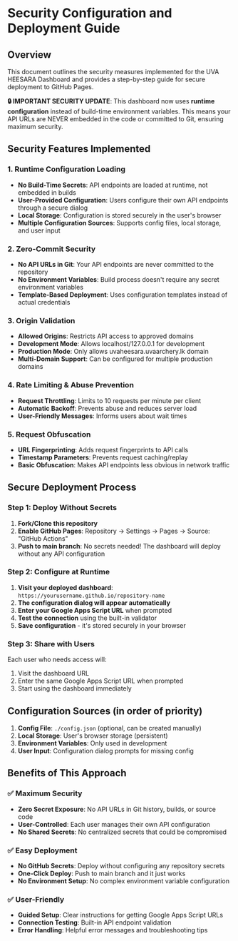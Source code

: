 # Security Configuration and Deployment Guide

## Overview

This document outlines the security measures implemented for the UVA HEESARA Dashboard and provides a step-by-step guide for secure deployment to GitHub Pages.

**🔒 IMPORTANT SECURITY UPDATE**: This dashboard now uses **runtime configuration** instead of build-time environment variables. This means your API URLs are NEVER embedded in the code or committed to Git, ensuring maximum security.

## Security Features Implemented

### 1. Runtime Configuration Loading
- **No Build-Time Secrets**: API endpoints are loaded at runtime, not embedded in builds
- **User-Provided Configuration**: Users configure their own API endpoints through a secure dialog
- **Local Storage**: Configuration is stored securely in the user's browser
- **Multiple Configuration Sources**: Supports config files, local storage, and user input

### 2. Zero-Commit Security
- **No API URLs in Git**: Your API endpoints are never committed to the repository
- **No Environment Variables**: Build process doesn't require any secret environment variables  
- **Template-Based Deployment**: Uses configuration templates instead of actual credentials

### 3. Origin Validation
- **Allowed Origins**: Restricts API access to approved domains
- **Development Mode**: Allows localhost/127.0.0.1 for development
- **Production Mode**: Only allows uvaheesara.uvaarchery.lk domain
- **Multi-Domain Support**: Can be configured for multiple production domains

### 4. Rate Limiting & Abuse Prevention
- **Request Throttling**: Limits to 10 requests per minute per client
- **Automatic Backoff**: Prevents abuse and reduces server load
- **User-Friendly Messages**: Informs users about wait times

### 5. Request Obfuscation
- **URL Fingerprinting**: Adds request fingerprints to API calls
- **Timestamp Parameters**: Prevents request caching/replay
- **Basic Obfuscation**: Makes API endpoints less obvious in network traffic

## Secure Deployment Process

### Step 1: Deploy Without Secrets

1. **Fork/Clone this repository**
2. **Enable GitHub Pages**: Repository → Settings → Pages → Source: "GitHub Actions"
3. **Push to main branch**: No secrets needed! The dashboard will deploy without any API configuration

### Step 2: Configure at Runtime

1. **Visit your deployed dashboard**: `https://yourusername.github.io/repository-name`
2. **The configuration dialog will appear automatically**
3. **Enter your Google Apps Script URL** when prompted
4. **Test the connection** using the built-in validator
5. **Save configuration** - it's stored securely in your browser

### Step 3: Share with Users

Each user who needs access will:
1. Visit the dashboard URL
2. Enter the same Google Apps Script URL when prompted
3. Start using the dashboard immediately

## Configuration Sources (in order of priority)

1. **Config File**: `./config.json` (optional, can be created manually)
2. **Local Storage**: User's browser storage (persistent)
3. **Environment Variables**: Only used in development
4. **User Input**: Configuration dialog prompts for missing config

## Benefits of This Approach

### ✅ Maximum Security
- **Zero Secret Exposure**: No API URLs in Git history, builds, or source code
- **User-Controlled**: Each user manages their own API configuration
- **No Shared Secrets**: No centralized secrets that could be compromised

### ✅ Easy Deployment  
- **No GitHub Secrets**: Deploy without configuring any repository secrets
- **One-Click Deploy**: Push to main branch and it just works
- **No Environment Setup**: No complex environment variable configuration

### ✅ User-Friendly
- **Guided Setup**: Clear instructions for getting Google Apps Script URLs
- **Connection Testing**: Built-in API endpoint validation
- **Error Handling**: Helpful error messages and troubleshooting tips
